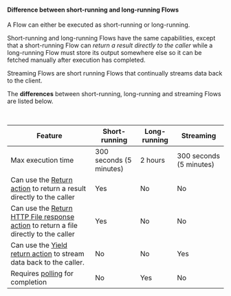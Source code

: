 
#### Difference between short-running and long-running Flows

A Flow can either be executed as short-running or long-running. 

Short-running and long-running Flows have the same capabilities, except that a short-running Flow can *return a result directly to the caller* while a long-running Flow must store its output somewhere else so it can be fetched manually after execution has completed.  

Streaming Flows are short running Flows that continually streams data back to the client.

The **differences** between short-running, long-running and streaming Flows are listed below.

<br/>



| Feature                                                                              | Short-running             | Long-running | Streaming |
|--------------------------------------------------------------------------------------|---------------------------|--------------|------------|
| Max execution time                                                                   | 300 seconds (5 minutes)   | 2 hours      | 300 seconds (5 minutes) |
| Can use the [Return action](../actions/built-in/return.md) to return a result directly to the caller                  | Yes                       | No           | No |
| Can use the [Return HTTP File response action](../actions/http/return-file-http-response.md) to return a file directly to the caller | Yes                       | No           | No |
| Can use the [Yield return action](../actions//built-in/yield-return.md) to stream data back to the caller.  | No | No | Yes |
| Requires [polling](../api-reference/execute-flow/poll.md) for completion             | No                        | Yes          | No |


